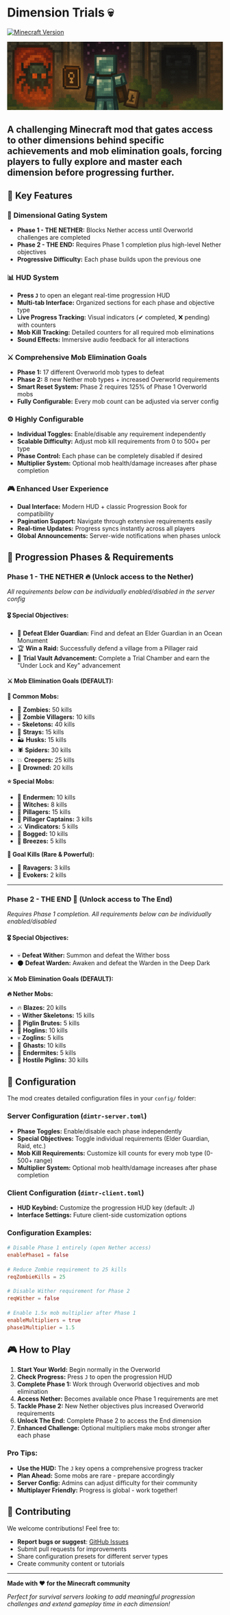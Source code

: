 # Dimension Trials 💀

[![Minecraft Version](https://img.shields.io/badge/Minecraft-1.21.1-green.svg)](https://www.minecraft.net)

![HUD Preview](img_1.png)

## **A challenging Minecraft mod that gates access to other dimensions behind specific achievements and mob elimination goals, forcing players to fully explore and master each dimension before progressing further.**

## 🌟 Key Features

### 🚪 **Dimensional Gating System**
- **Phase 1 - THE NETHER:** Blocks Nether access until Overworld challenges are completed
- **Phase 2 - THE END:** Requires Phase 1 completion plus high-level Nether objectives
- **Progressive Difficulty:** Each phase builds upon the previous one

### 📊 **HUD System**
- **Press `J`** to open an elegant real-time progression HUD
- **Multi-tab Interface:** Organized sections for each phase and objective type
- **Live Progress Tracking:** Visual indicators (✔ completed, ❌ pending) with counters
- **Mob Kill Tracking:** Detailed counters for all required mob eliminations
- **Sound Effects:** Immersive audio feedback for all interactions

### ⚔️ **Comprehensive Mob Elimination Goals**
- **Phase 1:** 17 different Overworld mob types to defeat
- **Phase 2:** 8 new Nether mob types + increased Overworld requirements
- **Smart Reset System:** Phase 2 requires 125% of Phase 1 Overworld mobs
- **Fully Configurable:** Every mob count can be adjusted via server config

### ⚙️ **Highly Configurable**
- **Individual Toggles:** Enable/disable any requirement independently
- **Scalable Difficulty:** Adjust mob kill requirements from 0 to 500+ per type
- **Phase Control:** Each phase can be completely disabled if desired
- **Multiplier System:** Optional mob health/damage increases after phase completion

### 🎮 **Enhanced User Experience**
- **Dual Interface:** Modern HUD + classic Progression Book for compatibility
- **Pagination Support:** Navigate through extensive requirements easily
- **Real-time Updates:** Progress syncs instantly across all players
- **Global Announcements:** Server-wide notifications when phases unlock

## 🎯 Progression Phases & Requirements

### Phase 1 - THE NETHER 🔥 (Unlock access to the Nether)
*All requirements below can be individually enabled/disabled in the server config*

#### 🎖️ Special Objectives:
* 🌊 **Defeat Elder Guardian:** Find and defeat an Elder Guardian in an Ocean Monument
* 🏆 **Win a Raid:** Successfully defend a village from a Pillager raid
* 🔑 **Trial Vault Advancement:** Complete a Trial Chamber and earn the "Under Lock and Key" advancement

#### ⚔️ Mob Elimination Goals (DEFAULT):

**👥 Common Mobs:**
* 🧟 **Zombies:** 50 kills
* 🧟 **Zombie Villagers:** 10 kills
* 💀 **Skeletons:** 40 kills
* 🏹 **Strays:** 15 kills
* 🏜 **Husks:** 15 kills
* 🕷 **Spiders:** 30 kills
* 💥 **Creepers:** 25 kills
* 🌊 **Drowned:** 20 kills

**⭐ Special Mobs:**
* 👤 **Endermen:** 10 kills
* 🧙 **Witches:** 8 kills
* 🏹 **Pillagers:** 15 kills
* 🚩 **Pillager Captains:** 3 kills
* ⚔ **Vindicators:** 5 kills
* 🏹 **Bogged:** 10 kills
* 💨 **Breezes:** 5 kills

**🎯 Goal Kills (Rare & Powerful):**
* 🐗 **Ravagers:** 3 kills
* 🔮 **Evokers:** 2 kills

---

### Phase 2 - THE END 🌌 (Unlock access to The End)
*Requires Phase 1 completion. All requirements below can be individually enabled/disabled*

#### 🎖️ Special Objectives:
* 💀 **Defeat Wither:** Summon and defeat the Wither boss
* 🌑 **Defeat Warden:** Awaken and defeat the Warden in the Deep Dark

#### ⚔️ Mob Elimination Goals (DEFAULT):

**🔥 Nether Mobs:**
* 🔥 **Blazes:** 20 kills
* 💀 **Wither Skeletons:** 15 kills
* 🐷 **Piglin Brutes:** 5 kills
* 🐗 **Hoglins:** 10 kills
* 💀 **Zoglins:** 5 kills
* 👻 **Ghasts:** 10 kills
* 🐛 **Endermites:** 5 kills
* 🐷 **Hostile Piglins:** 30 kills

## 🔧 Configuration

The mod creates detailed configuration files in your `config/` folder:

### Server Configuration (`dimtr-server.toml`)
- **Phase Toggles:** Enable/disable each phase independently
- **Special Objectives:** Toggle individual requirements (Elder Guardian, Raid, etc.)
- **Mob Kill Requirements:** Customize kill counts for every mob type (0-500+ range)
- **Multiplier System:** Optional mob health/damage increases after phase completion

### Client Configuration (`dimtr-client.toml`)
- **HUD Keybind:** Customize the progression HUD key (default: J)
- **Interface Settings:** Future client-side customization options

### Configuration Examples:
```toml
# Disable Phase 1 entirely (open Nether access)
enablePhase1 = false

# Reduce Zombie requirement to 25 kills
reqZombieKills = 25

# Disable Wither requirement for Phase 2
reqWither = false

# Enable 1.5x mob multiplier after Phase 1
enableMultipliers = true
phase1Multiplier = 1.5
```

## 🎮 How to Play

1. **Start Your World:** Begin normally in the Overworld
2. **Check Progress:** Press `J` to open the progression HUD
3. **Complete Phase 1:** Work through Overworld objectives and mob elimination
4. **Access Nether:** Becomes available once Phase 1 requirements are met
5. **Tackle Phase 2:** New Nether objectives plus increased Overworld requirements
6. **Unlock The End:** Complete Phase 2 to access the End dimension
7. **Enhanced Challenge:** Optional multipliers make mobs stronger after each phase

### Pro Tips:
- **Use the HUD:** The `J` key opens a comprehensive progress tracker
- **Plan Ahead:** Some mobs are rare - prepare accordingly
- **Server Config:** Admins can adjust difficulty for their community
- **Multiplayer Friendly:** Progress is global - work together!

## 🤝 Contributing

We welcome contributions! Feel free to:
- **Report bugs or suggest**: [GitHub Issues](https://github.com/II-mirai-II/Dimension-Trials/issues)
- Submit pull requests for improvements
- Share configuration presets for different server types
- Create community content or tutorials

---

**Made with ❤️ for the Minecraft community**

*Perfect for survival servers looking to add meaningful progression challenges and extend gameplay time in each dimension!*